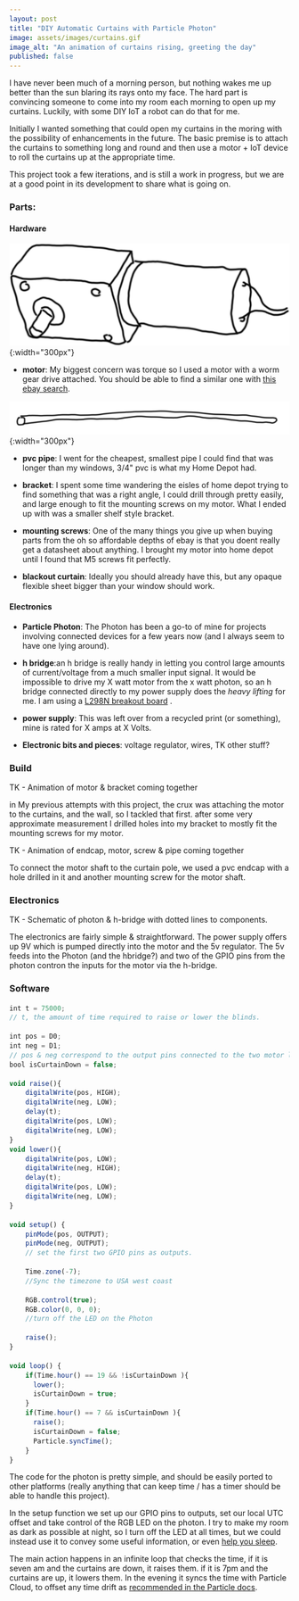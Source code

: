 ```yaml
---
layout: post
title: "DIY Automatic Curtains with Particle Photon"
image: assets/images/curtains.gif
image_alt: "An animation of curtains rising, greeting the day"
published: false
---
```


I have never been much of a morning person, but nothing wakes me up better than the sun blaring its rays onto my face. The hard part is convincing someone to come into my room each morning to open up my curtains. Luckily, with some DIY IoT a robot can do that for me.

<!--more-->

Initially I wanted something that could open my curtains in the moring with the possibility of enhancements in the future. The basic premise is to attach the curtains to something long and round and then use a motor + IoT device to roll the curtains up at the appropriate time.

This project took a few iterations, and is still a work in progress, but we are at a good point in its development to share what is going on.

### Parts:

#### Hardware

![motor](/assets/images/motor.png "illustration of a motor"){:width="300px"}

* **motor**: My biggest concern was torque so I used a motor with a worm gear drive attached. You should be able to find a similar one with [this ebay search](https://www.ebay.com/sch/i.html?_nkw=12v+worm+gear+motor&_sop=12).

![pipe](/assets/images/pipe.png "illustration of a pipe"){:width="300px"}

* **pvc pipe**: I went for the cheapest, smallest pipe I could find that was longer than my windows, 3/4" pvc is what my Home Depot had.

* **bracket**: I spent some time wandering the eisles of home depot trying to find something that was a right angle, I could drill through pretty easily, and large enough to fit the mounting screws on my motor. What I ended up with was a smaller shelf style bracket. 

* **mounting screws**: One of the many things you give up when buying parts from the oh so affordable depths of ebay is that you doent really get a datasheet about anything. I brought my motor into home depot until I found that M5 screws fit perfectly.

* **blackout curtain**: Ideally you should already have this, but any opaque flexible sheet bigger than your window should work.

#### Electronics

* **Particle Photon**: The Photon has been a go-to of mine for projects involving connected devices for a few years now (and I always seem to have one lying around). 

* **h bridge**:an h bridge is really handy in letting you control large amounts of current/voltage from a much smaller input signal. It would be impossible to drive my X watt motor from the x watt photon, so an h bridge connected directly to my power supply does the _heavy lifting_ for me. I am using a [L298N breakout board](https://www.ebay.ca/sch/i.html?_odkw=l298+motor+driver&_osacat=0&_from=R40&_trksid=m570.l1313&_nkw=l298+h+bridge&_sacat=0) . 

* **power supply**: This was left over from a recycled print (or something), mine is rated for X amps at X Volts. 

* **Electronic bits and pieces**: voltage regulator, wires, TK other stuff?

### Build

TK - Animation of motor & bracket coming together

in My previous attempts with this project, the crux was attaching the motor to the curtains, and the wall, so I tackled that first. after some very approximate measurement I drilled holes into my bracket to mostly fit the mounting screws for my motor.

TK - Animation of endcap, motor, screw & pipe coming together

To connect the motor shaft to the curtain pole, we used a pvc endcap with a hole drilled in it and another mounting screw for the motor shaft. 

### Electronics

TK - Schematic of photon & h-bridge with dotted lines to components. 

The electronics are fairly simple & straightforward. The power supply offers up 9V which is pumped directly into the motor and the 5v regulator. The 5v feeds into the Photon (and the hbridge?) and two of the GPIO pins from the photon contron the inputs for the motor via the h-bridge. 

### Software

```javascript
int t = 75000;
// t, the amount of time required to raise or lower the blinds. 

int pos = D0; 
int neg = D1;
// pos & neg correspond to the output pins connected to the two motor leads. 
bool isCurtainDown = false;

void raise(){
    digitalWrite(pos, HIGH);
    digitalWrite(neg, LOW);
    delay(t);
    digitalWrite(pos, LOW);
    digitalWrite(neg, LOW);
}
void lower(){
    digitalWrite(pos, LOW);
    digitalWrite(neg, HIGH);
    delay(t);
    digitalWrite(pos, LOW);
    digitalWrite(neg, LOW);
}

void setup() {
    pinMode(pos, OUTPUT);
    pinMode(neg, OUTPUT);
    // set the first two GPIO pins as outputs.

    Time.zone(-7);
    //Sync the timezone to USA west coast

    RGB.control(true);
    RGB.color(0, 0, 0);
    //turn off the LED on the Photon

    raise();
}

void loop() {
    if(Time.hour() == 19 && !isCurtainDown ){
      lower();
      isCurtainDown = true;
    }
    if(Time.hour() == 7 && isCurtainDown ){
      raise();  
      isCurtainDown = false;
      Particle.syncTime();
    }
}
```

The code for the photon is pretty simple, and should be easily ported to other platforms (really anything that can keep time / has a timer should be able to handle this project).

In the setup function we set up our GPIO pins to outputs, set our local UTC offset and take control of the RGB LED on the photon. I try to make my room as dark as possible at night, so I turn off the LED at all times, but we could instead use it to convey some useful information, or even [help you sleep](https://www.google.com/search?q=pulsing+light+to+help+you+sleep).

 The main action happens in an infinite loop that checks the time, if it is seven am and the curtains are down, it raises them. if it is 7pm and the curtains are up, it lowers them. In the evening it syncs the time with Particle Cloud, to offset any time drift as [recommended in the Particle docs](https://docs.particle.io/reference/firmware/photon/#particle-synctime-).